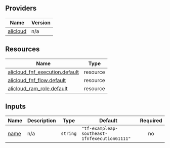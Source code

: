 <!-- BEGIN_TF_DOCS -->
## Providers

| Name | Version |
|------|---------|
| <a name="provider_alicloud"></a> [alicloud](#provider\_alicloud) | n/a |

## Resources

| Name | Type |
|------|------|
| [alicloud_fnf_execution.default](https://registry.terraform.io/providers/hashicorp/alicloud/latest/docs/resources/fnf_execution) | resource |
| [alicloud_fnf_flow.default](https://registry.terraform.io/providers/hashicorp/alicloud/latest/docs/resources/fnf_flow) | resource |
| [alicloud_ram_role.default](https://registry.terraform.io/providers/hashicorp/alicloud/latest/docs/resources/ram_role) | resource |

## Inputs

| Name | Description | Type | Default | Required |
|------|-------------|------|---------|:--------:|
| <a name="input_name"></a> [name](#input\_name) | n/a | `string` | `"tf-exampleap-southeast-1fnfexecution61111"` | no |
<!-- END_TF_DOCS -->    